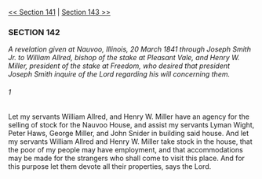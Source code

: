 [<< Section 141](Section%20141.md)  |  [Section 143 >>](Section%20143.md)

### SECTION 142

*A revelation given at Nauvoo, Illinois, 20 March 1841 through Joseph Smith Jr. to William Allred, bishop of the stake at Pleasant Vale, and Henry W. Miller, president of the stake at Freedom, who desired that president Joseph Smith inquire of the Lord regarding his will concerning them.*

###### 1
Let my servants William Allred, and Henry W. Miller have an agency for the selling of stock for the Nauvoo House, and assist my servants Lyman Wight, Peter Haws, George Miller, and John Snider in building said house. And let my servants William Allred and Henry W. Miller take stock in the house, that the poor of my people may have employment, and that accommodations may be made for the strangers who shall come to visit this place. And for this purpose let them devote all their properties, says the Lord.